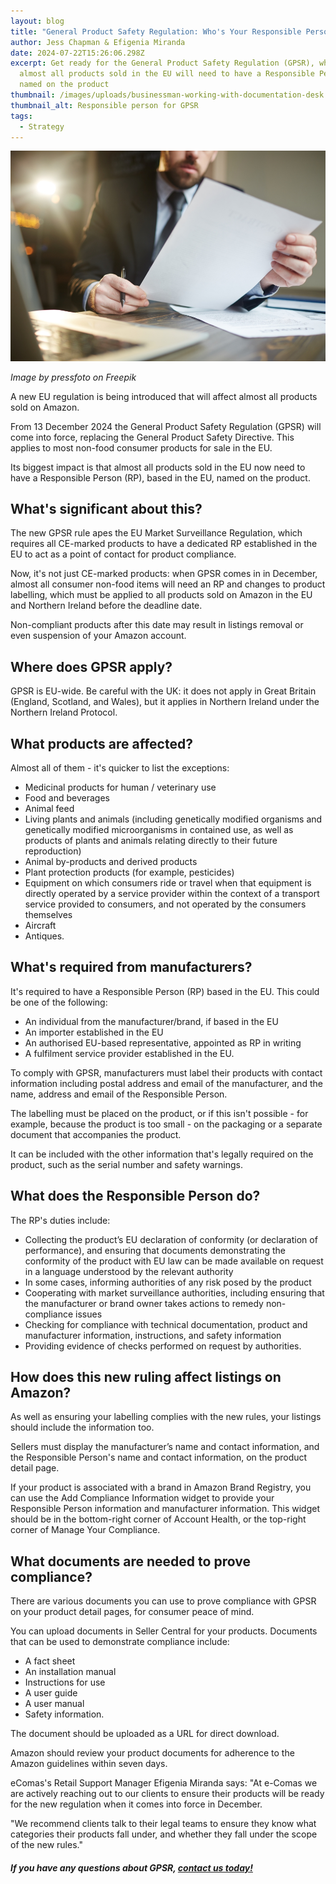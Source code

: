 ```yaml
---
layout: blog
title: "General Product Safety Regulation: Who's Your Responsible Person?"
author: Jess Chapman & Efigenia Miranda
date: 2024-07-22T15:26:06.298Z
excerpt: Get ready for the General Product Safety Regulation (GPSR), which means
  almost all products sold in the EU will need to have a Responsible Person
  named on the product
thumbnail: /images/uploads/businessman-working-with-documentation-desk.jpg
thumbnail_alt: Responsible person for GPSR
tags:
  - Strategy
---
```

<!--StartFragment-->

![Responsible person for GPSR](/images/uploads/businessman-working-with-documentation-desk.jpg "Responsible person for GPSR")

*Image by pressfoto on Freepik*

A new EU regulation is being introduced that will affect almost all products sold on Amazon. 

From 13 December 2024 the General Product Safety Regulation (GPSR) will come into force, replacing the General Product Safety Directive. This applies to most non-food consumer products for sale in the EU. 

Its biggest impact is that almost all products sold in the EU now need to have a Responsible Person (RP), based in the EU, named on the product. 

## What's significant about this?

The new GPSR rule apes the EU Market Surveillance Regulation, which requires all CE-marked products to have a dedicated RP established in the EU to act as a point of contact for product compliance. 

Now, it's not just CE-marked products: when GPSR comes in in December, almost all consumer non-food items will need an RP and changes to product labelling, which must be applied to all products sold on Amazon in the EU and Northern Ireland before the deadline date. 

Non-compliant products after this date may result in listings removal or even suspension of your Amazon account.

## Where does GPSR apply?

GPSR is EU-wide. Be careful with the UK: it does not apply in Great Britain (England, Scotland, and Wales), but it applies in Northern Ireland under the Northern Ireland Protocol.

## What products are affected? 

Almost all of them - it's quicker to list the exceptions:

* Medicinal products for human / veterinary use
* Food and beverages
* Animal feed
* Living plants and animals (including genetically modified organisms and genetically modified microorganisms in contained use, as well as products of plants and animals relating directly to their future reproduction)
* Animal by-products and derived products
* Plant protection products (for example, pesticides)
* Equipment on which consumers ride or travel when that equipment is directly operated by a service provider within the context of a transport service provided to consumers, and not operated by the consumers themselves
* Aircraft
* Antiques.

## What's required from manufacturers? 

It's required to have a Responsible Person (RP) based in the EU. This could be one of the following:

* An individual from the manufacturer/brand, if based in the EU
* An importer established in the EU
* An authorised EU-based representative, appointed as RP in writing 
* A fulfilment service provider established in the EU.

To comply with GPSR, manufacturers must label their products with contact information including postal address and email of the manufacturer, and the name, address and email of the Responsible Person. 

The labelling must be placed on the product, or if this isn't possible - for example, because the product is too small - on the packaging or a separate document that accompanies the product. 

It can be included with the other information that's legally required on the product, such as the serial number and safety warnings. 

## What does the Responsible Person do? 

The RP's duties include:

* Collecting the product’s EU declaration of conformity (or declaration of performance), and ensuring that documents demonstrating the conformity of the product with EU law can be made available on request in a language understood by the relevant authority
* In some cases, informing authorities of any risk posed by the product
* Cooperating with market surveillance authorities, including ensuring that the manufacturer or brand owner takes actions to remedy non-compliance issues 
* Checking for compliance with technical documentation, product and manufacturer information, instructions, and safety information
* Providing evidence of checks performed on request by authorities.

## How does this new ruling affect listings on Amazon?

As well as ensuring your labelling complies with the new rules, your listings should include the information too. 

Sellers must display the manufacturer’s name and contact information, and the Responsible Person's name and contact information, on the product detail page.

If your product is associated with a brand in Amazon Brand Registry, you can use the Add Compliance Information widget to provide your Responsible Person information and manufacturer information. This widget should be in the bottom-right corner of Account Health, or the top-right corner of Manage Your Compliance.

## What documents are needed to prove compliance? 

There are various documents you can use to prove compliance with GPSR on your product detail pages, for consumer peace of mind. 

You can upload documents in Seller Central for your products. Documents that can be used to demonstrate compliance include:

* A fact sheet
* An installation manual
* Instructions for use
* A user guide
* A user manual 
* Safety information. 

The document should be uploaded as a URL for direct download.

Amazon should review your product documents for adherence to the Amazon guidelines within seven days. 

eComas's Retail Support Manager Efigenia Miranda says: "At e-Comas we are actively reaching out to our clients to ensure their products will be ready for the new regulation when it comes into force in December.

"We recommend clients talk to their legal teams to ensure they know what categories their products fall under, and whether they fall under the scope of the new rules."

##### If you have any questions about GPSR, [contact us today!](https://e-comas.com/contact.html)

<!--EndFragment-->